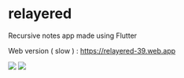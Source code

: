 # relayered

Recursive notes app made using Flutter

Web version ( slow ) : https://relayered-39.web.app


![  ](https://github.com/guhhsle/relayered/assets/148794958/f6a2eb91-4670-4283-b1b3-923a5b551ef2)
![  ](https://github.com/guhhsle/relayered/assets/148794958/2fb237fa-f686-405b-8d06-e00e238215de)
